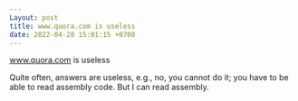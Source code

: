 ```yaml
---
Layout: post
title: www.quora.com is useless
date: 2022-04-28 15:01:15 +0700
---
```

www.quora.com is useless

Quite often, answers are useless, e.g., no, you cannot do it; you have to be able to read assembly code. But I can read assembly.